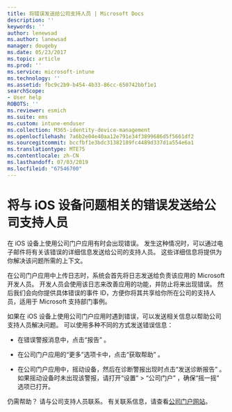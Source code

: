 ```yaml
---
title: 将错误发送给公司支持人员 | Microsoft Docs
description: ''
keywords: ''
author: lenewsad
ms.author: lanewsad
manager: dougeby
ms.date: 05/23/2017
ms.topic: article
ms.prod: ''
ms.service: microsoft-intune
ms.technology: ''
ms.assetid: fbc9c2b9-b454-4b33-86cc-650742bbf1e1
searchScope:
- User help
ROBOTS: ''
ms.reviewer: esmich
ms.suite: ems
ms.custom: intune-enduser
ms.collection: M365-identity-device-management
ms.openlocfilehash: 7a6b2e04e40aa12e791e34f3899686d5f5661df2
ms.sourcegitcommit: bccfbf1e3bdc31382189fc4489d337d1a554e6a1
ms.translationtype: MTE75
ms.contentlocale: zh-CN
ms.lasthandoff: 07/03/2019
ms.locfileid: "67546700"
---
```

# <a name="send-errors-to-your-company-support-for-issues-with-your-ios-device"></a>将与 iOS 设备问题相关的错误发送给公司支持人员
在 iOS 设备上使用公司门户应用有时会出现错误。 发生这种情况时，可以通过电子邮件将有关该错误的详细信息发送给公司的支持人员。 这些详细信息将提供为你解决该问题所需的上下文。

在公司门户应用中上传日志时，系统会首先将日志发送给负责该应用的 Microsoft 开发人员。 开发人员会使用该日志来改善应用的功能，并防止将来出现错误。 然后我们会向你提供具体错误的事件 ID，方便你将其共享给你所在公司的支持人员，适用于 Microsoft 支持部门事例。

如果在 iOS 设备上使用公司门户应用时遇到错误，可以发送相关信息以帮助公司支持人员解决问题。 可以使用多种不同的方式发送错误信息：

- 在错误警报消息中，点击“报告”  。

- 在公司门户应用的“更多”选项卡中，点击“获取帮助”   。

- 在公司门户应用中，摇动设备，然后在诊断警报出现时点击“发送诊断报告”  。 如果摇动设备时未出现该警报，请打开“设置”   > “公司门户”  ，确保“摇一摇”  选项已打开。

仍需帮助？ 请与公司支持人员联系。 有关联系信息，请查看[公司门户网站](https://go.microsoft.com/fwlink/?linkid=2010980)。
